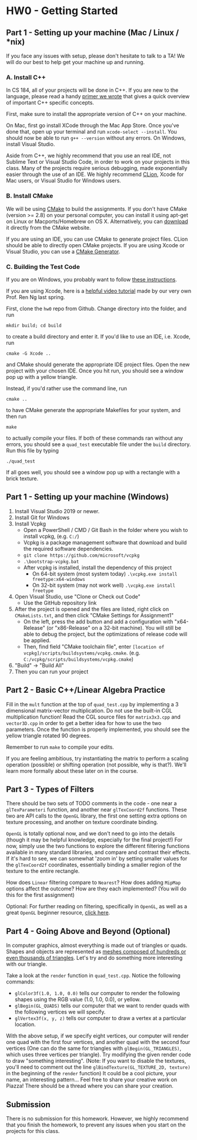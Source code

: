 # HW0 - Getting Started

## Part 1 - Setting up your machine (Mac / Linux / *nix)

If you face any issues with setup, please don't hesitate to talk to a TA! We will do our best to help get your machine up and running.

### A. Install C++

In CS 184, all of your projects will be done in C++. If you are new to the language, please read a handy [primer we wrote](https://cs184.eecs.berkeley.edu/sp19/article/11/c-basics) that gives a quick overview of important C++ specific concepts. 

First, make sure to install the appropriate version of C++ on your machine. 

On Mac, first go install XCode through the Mac App Store. Once you've done that, open up your terminal and run ```xcode-select --install```. You should now be able to run ```g++ --version``` without any errors. On Windows, install Visual Studio.

Aside from C++, we highly recommend that you use an real IDE, not Sublime Text or Visual Studio Code, in order to work on your projects in this class. Many of the projects require serious debugging, made exponentially easier through the use of an IDE. We highly recommend [CLion](https://www.jetbrains.com/clion/), Xcode for Mac users, or Visual Studio for Windows users.

### B. Install CMake

We will be using [CMake](http://www.cmake.org/) to build the assignments. If you don't have CMake (version >= 2.8) on your personal computer, you can install it using apt-get on Linux or Macports/Homebrew on OS X. Alternatively, you can [download](https://cmake.org/download/) it directly from the CMake website.

If you are using an IDE, you can use CMake to generate project files. CLion should be able to directly open CMake projects. If you are using Xcode or Visual Studio, you can use a [CMake Generator](https://cmake.org/cmake/help/v3.0/manual/cmake-generators.7.html).

### C. Building the Test Code

If you are on Windows, you probably want to follow [these instructions](https://cs184.eecs.berkeley.edu/sp19/article/10/cmake-gui-windows-tutorial).

If you are using Xcode, here is a [helpful video tutorial](https://www.youtube.com/watch?v=9EADCyN_Fek) made by our very own Prof. Ren Ng last spring.

First, clone the ```hw0``` repo from Github. Change directory into the folder, and run 

    mkdir build; cd build

to create a build directory and enter it. If you'd like to use an IDE, i.e. Xcode, run

    cmake -G Xcode ..

and CMake should generate the appropriate IDE project files. Open the new project with your chosen IDE. Once you hit run, you should see a window pop up with a yellow triangle.

Instead, if you'd rather use the command line, run

    cmake ..

to have CMake generate the appropriate Makefiles for your system, and then run

    make 

to actually compile your files. If both of these commands ran without any errors, you should see a ```quad_test``` executable file under the ```build``` directory. Run this file by typing

    ./quad_test

If all goes well, you should see a window pop up with a rectangle with a brick texture.

## Part 1 - Setting up your machine (Windows)

1. Install Visual Studio 2019 or newer.
2. Install Git for Windows
3. Install Vcpkg
	-	Open a PowerShell / CMD / Git Bash in the folder where you wish to install vcpkg, (e.g. `C:/`)
	-	Vcpkg is a package management software that download and build the required software dependencies.
	-	`git clone https://github.com/microsoft/vcpkg`
	-	`.\bootstrap-vcpkg.bat`
	-	After vcpkg is installed, install the dependency of this project
		-	On 64-bit system (most system today) `.\vcpkg.exe install freetype:x64-windows`
		-	On 32-bit system (may not work well) `.\vcpkg.exe install freetype`
4. Open Visual Studio, use "Clone or Check out Code"
	-	Use the GitHub repository link
5. After the project is opened and the files are listed, right click on `CMakeLists.txt`, and then click "CMake Settings for Assignment1"
	-	On the left, press the add button and add a configuration with "x64-Release" (or "x86-Release" on a 32-bit machine). You will still be able to debug the project, but the optimizations of release code will be applied.
	-	Then, find field "CMake toolchain file", enter `[location of vcpkg]/scripts/buildsystems/vcpkg.cmake`. (e.g. `C:/vcpkg/scripts/buildsystems/vcpkg.cmake`)
6. "Build" -> "Build All"
7. Then you can run your project

## Part 2 - Basic C++/Linear Algebra Practice

Fill in the ```mult``` function at the top of ```quad_test.cpp``` by implementing a 3 dimensional matrix-vector multiplication. Do not use the built-in CGL multiplication function! Read the CGL source files for ```matrix3x3.cpp``` and ```vector3D.cpp``` in order to get a better idea for how to use the two parameters. Once the function is properly implemented, you should see the yellow triangle rotated 90 degrees.

Remember to run ```make``` to compile your edits.

If you are feeling ambitious, try instantiating the matrix to perform a scaling operation (possible) or shifting operation (not possible, why is that?). We'll learn more formally about these later on in the course.

## Part 3 - Types of Filters

There should be two sets of TODO comments in the code - one near a ```glTexParameteri``` function, and another near ```glTexCoord2f``` functions. These two are API calls to the ```OpenGL``` library, the first one setting extra options on texture processing, and another on texture coordinate binding. 

```OpenGL``` is totally optional now, and we don't need to go into the details (though it may be helpful knowledge, especially for the final project!) For now, simply use the two functions to explore the different filtering functions available in many standard libraries, and compare and contrast their effects. If it's hard to see, we can somewhat 'zoom in' by setting smaller values for the ```glTexCoord2f``` coordinates, essentially binding a smaller region of the texture to the entire rectangle.

How does `Linear` filtering compare to `Nearest`? How does adding `MipMap` options affect the outcome? How are they each implemented? (You will do this for the first assignment)

Optional: For further reading on filtering, specifically in `OpenGL`, as well as a great `OpenGL` beginner resource, [click here](https://learnopengl.com/Getting-started/Textures).

## Part 4 - Going Above and Beyond (Optional)

In computer graphics, almost everything is made out of triangles or quads. Shapes and objects are represented as [meshes composed of hundreds or even thousands of triangles](https://en.wikipedia.org/wiki/Triangle_mesh). Let's try and do something more interesting with our triangle.

Take a look at the ```render``` function in ```quad_test.cpp```. Notice the following commands:

* ```glColor3f(1.0, 1.0, 0.0)``` tells our computer to render the following shapes using the RGB value (1.0, 1.0, 0.0), or yellow.
* ```glBegin(GL_QUADS)``` tells our computer that we want to render quads with the following vertices we will specify.
* ```glVertex3f(x, y, z)``` tells our computer to draw a vertex at a particular location.

With the above setup, if we specify eight vertices, our computer will render one quad with the first four vertices, and another quad with the second four vertices (One can do the same for triangles with ```glBegin(GL_TRIANGLES)```, which uses three vertices per triangle). Try modifying the given render code to draw "something interesting". (Note: If you want to disable the textures, you'll need to comment out the line ```glBindTexture(GL_TEXTURE_2D, texture)``` in the beginning of the ```render``` function) It could be a cool picture, your name, an interesting pattern... Feel free to share your creative work on Piazza! There should be a thread where you can share your creation.

## Submission
There is no submission for this homework. However, we highly recommend that you finish the homework, to prevent any issues when you start on the projects for this class.
